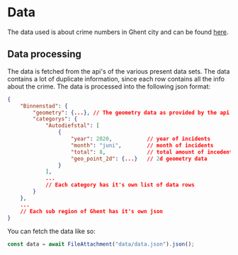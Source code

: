 # Data
The data used is about crime numbers in Ghent city and can be found [here](https://data.stad.gent/explore/?disjunctive.keyword&disjunctive.theme&sort=explore.popularity_score&refine.keyword=Criminaliteitscijfers).

## Data processing
The data is fetched from the api's of the various present data sets. The data contains a lot of duplicate information, since each row contains all the info about the crime.
The data is processed into the following json format:
```json
{
    "Binnenstad": {
        "geometry": {...}, // The geometry data as provided by the api.
        "categorys": {
            "Autodiefstal": [
                {
                    "year": 2020,           // year of incidents 
                    "month": "juni",        // month of incidents
                    "total": 8,             // total amount of incedents
                    "geo_point_2d": {...}   // 2d geometry data
                }
            ],
            ...
            // Each category has it's own list of data rows
        }
    },
    ...
    // Each sub region of Ghent has it's own json
}
```

You can fetch the data like so:
```ts
const data = await FileAttachment("data/data.json").json();
```
